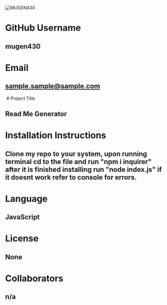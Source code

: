 ![MUGEN430](https://media.giphy.com/media/Pmq0DLk1P3gspTUOuP/giphy.gif)


  # GitHub Username
  ## mugen430
  

  # Email
  ## sample.sample@sample.com


​  # Project Title
  ## Read Me Generator


  # Installation Instructions
  ## Clone my repo to your system, upon running terminal cd to the file and run "npm i inquirer" after it is finished installing run "node index.js" if it doesnt work refer to console for errors.


  # Language
  ## JavaScript


  # License
  ## None


  # Collaborators
  ## n/a
